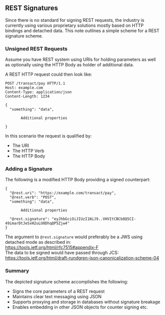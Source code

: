 ## REST Signatures

Since there is no standard for signing REST requests, the industry is currently using
various proprietary solutions mostly based on HTTP bindings and detached data.
This note outlines a simple scheme for a REST signature scheme.

### Unsigned REST Requests

Assume you have REST system using URIs for holding parameters as well as optionally using the HTTP Body as holder of additional data.

A REST HTTP request could then look like:

```code
POST /transact/pay HTTP/1.1
Host: example.com
Content-Type: application/json
Content-Length: 1234

{
  "something": "data",

       Additional properties

}
```

In this scenario the request is qualified by:
-	The URI
-	The HTTP Verb
-	The HTTP Body

### Adding a Signature
The following is a modified HTTP Body providing a signed counterpart:

```code
{
  "@rest.uri": "https://example.com/transact/pay",
  "@rest.verb": "POST",
  "something": "data",

       Additional properties

  "@rest.signature": "eyJhbGciOiJIUzI1NiJ9..VHVItCBCb8Q5CI-49imarDtJeSxH2uLU0DhqQP5Zjw4"
}
```
The argument to `@rest.signature` would preferably be a JWS using detached mode as described in:<br>
https://tools.ietf.org/html/rfc7515#appendix-F<br>
The data to be signed would have passed through JCS:<br>
https://tools.ietf.org/html/draft-rundgren-json-canonicalization-scheme-04

### Summary
The depicted signature scheme accomplishes the following:
- Signs the core parameters of a REST request
- Maintains clear text messaging using JSON
- Supports proxying and storage in databases without signature breakage
- Enables embedding in other JSON objects for counter signing etc.
